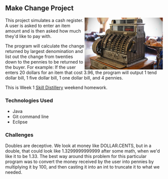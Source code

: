 ## Make Change Project
<dl>
	<img src="https://github.com/Chioxin/MakeChangeProject/blob/master/CashRegister.jpg?raw=true" alt="POS = Point of Service, what did you think?" ALIGN="right" width="250"/>
</dl>

This project simulates a cash register. A user is asked to enter an item amount and is then asked how much they'd like to pay with.

The program will calculate the change returned by largest denomination and list out the change from twenties down to the pennies to be returned to the buyer. For example: If the user enters 20 dollars for an item that cost 3.96, the program will output 1 tend dollar bill, 1 five dollar bill, 1 one dollar bill, and 4 pennies.

This is Week 1 [Skill Distillery](http://skilldistillery.com) weekend homework.

### Technologies Used
* Java
* Git command line
* Eclipse

### Challenges

Doubles are deceptive. We look at money like DOLLAR.CENTS, but in a double, that could look like 1.3299999999999 after some math, when we'd like it to be 1.33. The best way around this problem for this particular program was to convert the money received by the user into pennies by multiplying it by 100, and then casting it into an int to truncate it to what we needed.